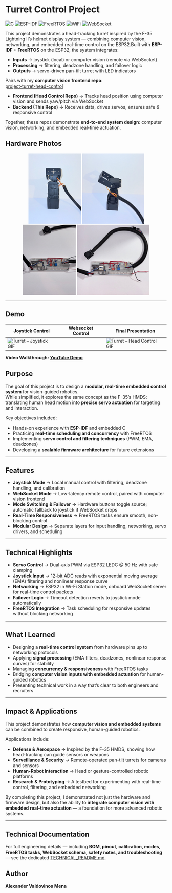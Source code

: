 # Turret Control Project

![C](https://img.shields.io/badge/Language-C-blue)
![ESP-IDF](https://img.shields.io/badge/Framework-ESP--IDF-green)
![FreeRTOS](https://img.shields.io/badge/RTOS-FreeRTOS-orange)
![WiFi](https://img.shields.io/badge/Connectivity-WiFi-lightgrey)
![WebSocket](https://img.shields.io/badge/Protocol-WebSocket-purple)

This project demonstrates a head-tracking turret inspired by the F-35 Lightning II’s helmet display system — combining computer vision, networking, and embedded real-time control on the ESP32.Built with **ESP-IDF + FreeRTOS** on the ESP32, the system integrates:  
- **Inputs** → joystick (local) or computer vision (remote via WebSocket)  
- **Processing** → filtering, deadzone handling, and failover logic  
- **Outputs** → servo-driven pan-tilt turret with LED indicators  

Pairs with my **computer vision frontend repo**:  
[project-turret-head-control](https://github.com/Alexander-v22/project-turret-head-control)  

- **Frontend (Head Control Repo)** → Tracks head position using computer vision and sends yaw/pitch via WebSocket  
- **Backend (This Repo)** → Receives data, drives servos, ensures safe & responsive control  

Together, these repos demonstrate **end-to-end system design**: computer vision, networking, and embedded real-time actuation.  

## Hardware Photos

<p align="center">
  <img src="assets/front-turret-view.jpeg" alt="Turret – front view" height="220">
  <img src="assets/side-view.jpeg" alt="Turret – side view" height="220">
  <img src="assets/breadboard.jpeg" alt="Breadboard overview" height="220">
  <img src="assets/joystick.jpeg" alt="Breadboard with joystick" height="220">
</p>

---

## Demo

| Joystick Control | Websocket Control | Final Presentation |
|--------------|-----------------|-------------------|
|<img src="assets/joystick-gif.gif" alt="Turret – Joystick GIF" height="220">| |<img src="assets/headcontrol.gif" alt="Turret – Head Control GIF" height="220"> |   <img src="assets/overall.gif" alt="Turrert Final Presentation" height="220">

**Video Walkthrough: [YouTube Demo](https://youtu.be/your-demo-link)**



## Purpose

The goal of this project is to design a **modular, real-time embedded control system** for vision-guided robotics.  
While simplified, it explores the same concept as the F-35’s HMDS: translating human head motion into **precise servo actuation** for targeting and interaction.  

Key objectives included:  
- Hands-on experience with **ESP-IDF** and embedded C  
- Practicing **real-time scheduling and concurrency** with FreeRTOS  
- Implementing **servo control and filtering techniques** (PWM, EMA, deadzones)  
- Developing a **scalable firmware architecture** for future extensions  

---

## Features

- **Joystick Mode** → Local manual control with filtering, deadzone handling, and calibration  
- **WebSocket Mode** → Low-latency remote control, paired with computer vision frontend  
- **Mode Switching & Failover** → Hardware buttons toggle source; automatic fallback to joystick if WebSocket drops  
- **Real-Time Responsiveness** → FreeRTOS tasks ensure smooth, non-blocking control  
- **Modular Design** → Separate layers for input handling, networking, servo drivers, and scheduling  

---

## Technical Highlights

- **Servo Control** → Dual-axis PWM via ESP32 LEDC @ 50 Hz with safe clamping  
- **Joystick Input** → 12-bit ADC reads with exponential moving average (EMA) filtering and nonlinear response curve  
- **Networking** → ESP32 in Wi-Fi Station mode, onboard WebSocket server for real-time control packets  
- **Failover Logic** → Timeout detection reverts to joystick mode automatically  
- **FreeRTOS Integration** → Task scheduling for responsive updates without blocking networking  

---

## What I Learned

- Designing a **real-time control system** from hardware pins up to networking protocols  
- Applying **signal processing** (EMA filters, deadzones, nonlinear response curves) for stability  
- Managing **concurrency & responsiveness** with FreeRTOS tasks  
- Bridging **computer vision inputs with embedded actuation** for human-guided robotics  
- Presenting technical work in a way that’s clear to both engineers and recruiters  

---

## Impact & Applications

This project demonstrates how **computer vision and embedded systems** can be combined to create responsive, human-guided robotics.  

Applications include:  
- **Defense & Aerospace** → Inspired by the F-35 HMDS, showing how head-tracking can guide sensors or weapons  
- **Surveillance & Security** → Remote-operated pan-tilt turrets for cameras and sensors  
- **Human-Robot Interaction** → Head or gesture-controlled robotic platforms  
- **Research & Prototyping** → A testbed for experimenting with real-time control, filtering, and embedded networking  

By completing this project, I demonstrated not just the hardware and firmware design, but also the ability to **integrate computer vision with embedded real-time actuation** — a foundation for more advanced robotic systems.  

---

## Technical Documentation

For full engineering details — including **BOM, pinout, calibration, modes, FreeRTOS tasks, WebSocket schema, safety notes, and troubleshooting** — see the dedicated [TECHNICAL_README.md](./TECHNICAL_README.md).

## Author

**Alexander Valdovinos Mena**


